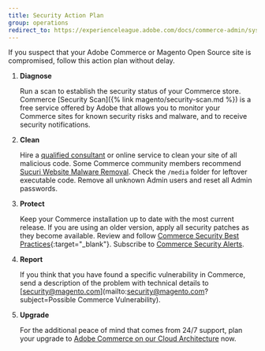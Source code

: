 ```yaml
---
title: Security Action Plan
group: operations
redirect_to: https://experienceleague.adobe.com/docs/commerce-admin/systems/security/security.html#security-action-plan
---
```


If you suspect that your Adobe Commerce or Magento Open Source site is compromised, follow this action plan without delay.

1. **Diagnose**

    Run a scan to establish the security status of your Commerce store. Commerce [Security Scan]({% link magento/security-scan.md %}) is a free service offered by Adobe that allows you to monitor your Commerce sites for known security risks and malware, and to receive security notifications.

1. **Clean**

    Hire a [qualified consultant](https://magento.com/partners/portal/directory?partner_type=1) or online service to clean your site of all malicious code. Some Commerce community members recommend [Sucuri Website Malware Removal](https://sucuri.net/website-antivirus/malware-removal). Check the `/media` folder for leftover executable code. Remove all unknown Admin users and reset all Admin passwords.

1. **Protect**

    Keep your Commerce installation up to date with the most current release. If you are using an older version, apply all security patches as they become available. Review and follow [Commerce Security Best Practices](https://www.adobe.com/content/dam/cc/en/security/pdfs/Adobe-Magento-Commerce-Best-Practices-Guide.pdf){:target="_blank"}. Subscribe to [Commerce Security Alerts](https://magento.com/security/sign-up).

1. **Report**

    If you think that you have found a specific vulnerability in Commerce, send a description of the problem with technical details to [security@magento.com](mailto:security@magento.com?subject=Possible Commerce Vulnerability).

1. **Upgrade**

    For the additional peace of mind that comes from 24/7 support, plan your upgrade to [Adobe Commerce on our Cloud Architecture](https://magento.com/products/magento-commerce/cloud-delivery) now.
